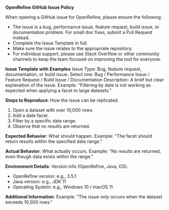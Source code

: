 **OpenRefine GitHub Issue Policy**

When opening a GitHub issue for OpenRefine, please ensure the following:

-   The issue is a bug, performance issue, feature request, build issue, or documentation problem. For small doc fixes, submit a Pull Request instead.
-   Complete the Issue Template in full.
-   Make sure the issue relates to the appropriate repository.
-   For individual support, please use Stack Overflow or other community channels to keep the team focused on improving the tool for everyone.

**Issue Template with Examples**
Issue Type: Bug, feature request, documentation, or build issue.
Select one: Bug / Performance Issue / Feature Request / Build Issue / Documentation
Description: A brief but clear explanation of the issue.
Example: "Filtering by date is not working as expected when applying a facet to large datasets."

**Steps to Reproduce**: How the issue can be replicated.

1. Open a dataset with over 10,000 rows.
2. Add a date facet.
3. Filter by a specific date range.
4. Observe that no results are returned.

**Expected Behavior**: What should happen.
Example: "The facet should return results within the specified date range."

**Actual Behavior**: What actually occurs.
Example: "No results are returned, even though data exists within the range."

**Environment Details**: Version info (OpenRefine, Java, OS).

-   OpenRefine version: e.g., 3.5.1
-   Java version: e.g., JDK 11
-   Operating System: e.g., Windows 10 / macOS 11

**Additional Information**:
Example: "The issue only occurs when the dataset exceeds 10,000 rows."

